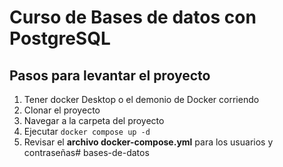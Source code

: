 # Curso de Bases de datos con PostgreSQL

## Pasos para levantar el proyecto

1. Tener docker Desktop o el demonio de Docker corriendo
2. Clonar el proyecto
3. Navegar a la carpeta del proyecto
4. Ejecutar ```docker compose up -d```
5. Revisar el **archivo docker-compose.yml** para los usuarios y contraseñas# bases-de-datos
